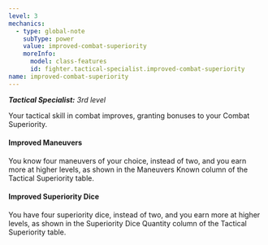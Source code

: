 ```yaml
---
level: 3
mechanics:
  - type: global-note
    subType: power
    value: improved-combat-superiority
    moreInfo:
      model: class-features
      id: fighter.tactical-specialist.improved-combat-superiority
name: improved-combat-superiority
---
```

_**Tactical Specialist:** 3rd level_
Your tactical skill in combat improves, granting bonuses to your Combat Superiority.
#### Improved Maneuvers 
You know four maneuvers of your choice, instead of two, and you earn more at higher levels, as shown in the Maneuvers Known column of the Tactical Superiority table.
#### Improved Superiority Dice
You have four superiority dice, instead of two, and you earn more at higher levels, as shown in the Superiority Dice Quantity column of the Tactical Superiority table.